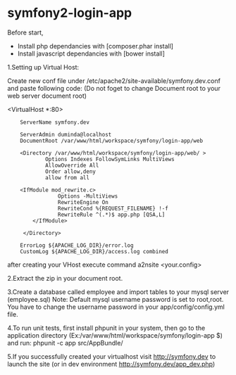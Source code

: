 symfony2-login-app
==================

Before start,

* Install php dependancies with [composer.phar install]
* Install javascript dependancies with [bower install]

1.Setting up Virtual Host:

Create new conf file under /etc/apache2/site-available/symfony.dev.conf and paste following code:
(Do not foget to change Document root to your web server document root)

<VirtualHost *:80>

        ServerName symfony.dev

        ServerAdmin duminda@localhost
        DocumentRoot /var/www/html/workspace/symfony/login-app/web

        <Directory /var/www/html/workspace/symfony/login-app/web/ >
                Options Indexes FollowSymLinks MultiViews
                AllowOverride All
                Order allow,deny
                allow from all

		<IfModule mod_rewrite.c>
            		Options -MultiViews
            		RewriteEngine On
            		RewriteCond %{REQUEST_FILENAME} !-f
            		RewriteRule ^(.*)$ app.php [QSA,L]
        	</IfModule>

         </Directory>

        ErrorLog ${APACHE_LOG_DIR}/error.log
        CustomLog ${APACHE_LOG_DIR}/access.log combined
      
</VirtualHost>

after creating your VHost execute command a2nsite <your.config>

2.Extract the zip in your document root.

3.Create a database called employee and import tables to your mysql server (employee.sql)
Note: Default mysql username password is set to root,root. You have to change the username password in your app/config/config.yml file.

4.To run unit tests, first install phpunit in your system, then go to the application directory (Ex:/var/www/html/workspace/symfony/login-app $) and run: 
phpunit -c app src/AppBundle/

5.If you successfully created your virtualhost visit http://symfony.dev to launch the site
 (or in dev environment http://symfony.dev/app_dev.php)

